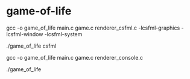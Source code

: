 # game-of-life
gcc -o game_of_life main.c game.c renderer_csfml.c -lcsfml-graphics -lcsfml-window -lcsfml-system

./game_of_life csfml

gcc -o game_of_life main.c game.c renderer_console.c

./game_of_life
